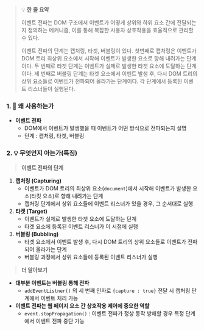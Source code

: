 > 💡 **한 줄 요약**
>
> 이벤트 전파는 DOM 구조에서 이벤트가 어떻게 상위와 하위 요소 간에 전달되는지 정의하는 메커니즘, 이를 통해 복잡한 사용자 상호작용을 효율적으로 관리할 수 있다.
>
> 이벤트 전파의 단계는 캡처링, 타겟, 버블링이 있다. 첫번째로 캡처링은 이벤트가 DOM 트리 최상위 요소에서 시작해 이벤트가 발생한 요소로 향해 내려가는 단계이다. 두 번째로 타겟 단계는 이벤트가 실제로 발생한 타겟 요소에 도달하는 단계이다. 세 번째로 버블링 단계는 타겟 요소에서 이벤트 발생 후, 다시 DOM 트리의 상위 요소들로 이벤트가 전파되어 올라가는 단계이다. 각 단계에서 등록된 이벤트 리스너들이 실행된다.

### 1. 🤔 왜 사용하는가

- **이벤트 전파**
  - DOM에서 이벤트가 발생했을 때 이벤트가 어떤 방식으로 전파되는지 설명
  - 단계 : 캡처링, 타겟, 버블링

### 2. 💡 무엇인지 아는가(특징)

> **이벤트 전파의 단계**

1. **캡처링 (Capturing)**
   - 이벤트가 DOM 트리의 최상위 요소(`document`)에서 시작해 이벤트가 발생한 요소(타킷 요소)로 향해 내려가는 단계
   - 캡처링 단계에서 상위 요소들에 이벤트 리스너가 있을 경우, 그 순서대로 실행
2. **타켓 (Target)**
   - 이벤트가 실제로 발생한 타겟 요소에 도달하는 단계
   - 타겟 요소에 등록된 이벤트 리스너가 이 시점에 실행
3. **버블링 (Bubbling)**
   - 타겟 요소에서 이벤트 발생 후, 다시 DOM 트리의 상위 요소들로 이벤트가 전파되어 올라가는 단계
   - 버블링 과정에서 상위 요소들에 등록된 이벤트 리스너가 실행

> **더 알아보기**

- **대부분 이벤트는 버블링 통해 전파**
  - `addEventListner()` 의 세 번째 인자로 `{capture : true}` 전달 시 캡처링 단계에서 이벤트 처리 가능
- **이벤트 전파는 웹 페이지 요소 간 상호작용 제어에 중요한 역할**
  - `event.stopPropagation()` : 이벤트 전파가 정상 동작 방해할 경우 특정 단계에서 이벤트 전파 중단 가능
